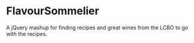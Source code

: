 # FlavourSommelier
A jQuery mashup for finding recipes and great wines from the LCBO to go with the recipes.
